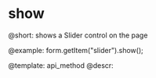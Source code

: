 show
=============

@short: shows a Slider control on the page
 


@example:
form.getItem("slider").show();


@template: api_method
@descr:


